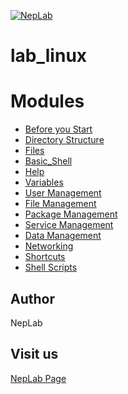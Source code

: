 [![NepLab](neplab.png)](https://www.neplab.com) 

# lab_linux

# Modules
- [Before you Start](https://github.com/neplab/devops-class-2022/tree/main/Week_01_Linux_Essentials/lab_01Before_you_Start) 
- [Directory Structure](https://github.com/neplab/devops-class-2022/tree/main/Week_01_Linux_Essentials/lab_02Directory_Structure)
- [Files](https://github.com/neplab/devops-class-2022/tree/main/Week_01_Linux_Essentials/lab_03Files)
- [Basic_Shell](https://github.com/neplab/devops-class-2022/tree/main/Week_01_Linux_Essentials/lab_04Basic_Shell)
- [Help](https://github.com/neplab/devops-class-2022/tree/main/Week_01_Linux_Essentials/lab_05Help)
- [Variables](https://github.com/neplab/devops-class-2022/tree/main/Week_01_Linux_Essentials/lab_06Variables)
- [User Management](https://github.com/neplab/devops-class-2022/tree/main/Week_01_Linux_Essentials/lab_07User_Management)
- [File Management](https://github.com/neplab/devops-class-2022/tree/main/Week_01_Linux_Essentials/lab_08File_Management)
- [Package Management](https://github.com/neplab/devops-class-2022/tree/main/Week_01_Linux_Essentials/lab_09Package_Management)
- [Service Management](https://github.com/neplab/devops-class-2022/tree/main/Week_01_Linux_Essentials/lab_10Service_Management)
- [Data Management](https://github.com/neplab/devops-class-2022/tree/main/Week_01_Linux_Essentials/lab_11Data_Management)
- [Networking](https://github.com/neplab/devops-class-2022/tree/main/Week_01_Linux_Essentials/lab_13Networking)
- [Shortcuts](https://github.com/neplab/devops-class-2022/tree/main/Week_01_Linux_Essentials/lab_14Shortcuts)
- [Shell Scripts](https://github.com/neplab/devops-class-2022/tree/main/Week_01_Linux_Essentials/lab_15Shell_Script)

## Author
NepLab

## Visit us
[NepLab Page](https://www.neplab.com)
